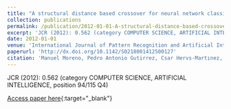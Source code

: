 ```yaml
---
title: "A structural distance based crossover for neural network classifiers"
collection: publications
permalink: /publication/2012-01-01-A-structural-distance-based-crossover-for-neural-network-classifiers
excerpt: 'JCR (2012): 0.562 (category COMPUTER SCIENCE, ARTIFICIAL INTELLIGENCE, position 94/115 Q4)'
date: 2012-01-01
venue: 'International Journal of Pattern Recognition and Artificial Intelligence'
paperurl: 'http://dx.doi.org/10.1142/S0218001412500127'
citation: 'Manuel Moreno, Pedro Antonio Gutirrez, Csar Hervs-Martınez, &quot;A structural distance based crossover for neural network classifiers.&quot; International Journal of Pattern Recognition and Artificial Intelligence, Vol. 26(6), 2012, pp.1250012.'
---
```

JCR (2012): 0.562 (category COMPUTER SCIENCE, ARTIFICIAL INTELLIGENCE, position 94/115 Q4)

[Access paper here](http://dx.doi.org/10.1142/S0218001412500127){:target="_blank"}
